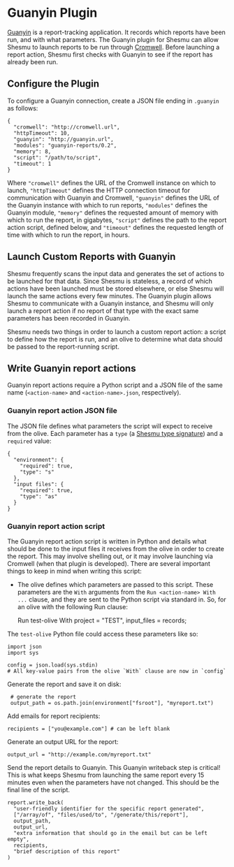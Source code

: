 # Guanyin Plugin
[Guanyin](https://github.com/oicr-gsi/guanyin) is a report-tracking application.
It records which reports have been run, and with what parameters.
The Guanyin plugin for Shesmu can allow Shesmu to launch reports to be run
through [Cromwell](https://github.com/broadinstitute/cromwell). Before
launching a report action, Shesmu first checks with Guanyin to see if the
report has already been run.

## Configure the Plugin

To configure a Guanyin connection, create a JSON file ending in `.guanyin` as follows:

```
{
  "cromwell": "http://cromwell.url",
  "httpTimeout": 10,
  "guanyin": "http://guanyin.url",
  "modules": "guanyin-reports/0.2",
  "memory": 8,
  "script": "/path/to/script",
  "timeout": 1
}
```

Where `"cromwell"` defines the URL of the Cromwell instance on which to launch,
`"httpTimeout"` defines the HTTP connection timeout for communication with Guanyin and Cromwell,
`"guanyin"` defines the URL of the Guanyin instance with which to run reports,
`"modules"` defines the Guanyin module,
`"memory"` defines the requested amount of memory with which to run the report, in gigabytes,
`"script"` defines the path to the report action script, defined below,
and `"timeout"` defines the requested length of time with which to run the report, in hours.

## Launch Custom Reports with Guanyin
Shesmu frequently scans the input data and generates the set of actions to be
launched for that data. Since Shesmu is stateless, a record of which actions
have been launched must be stored elsewhere, or else Shesmu will launch the same
actions every few minutes. The Guanyin plugin allows Shesmu to communicate with
a Guanyin instance, and Shesmu will only launch a report action if no report
of that type with the exact same parameters has been recorded in Guanyin.

Shesmu needs two things in order to launch a custom report action: a script to
define how the report is run, and an olive to determine what data should be
passed to the report-running script.

## Write Guanyin report actions
Guanyin report actions require a Python script and a JSON file of the same name
(`<action-name>` and `<action-name>.json`, respectively). 

### Guanyin report action JSON file
The JSON file defines what parameters the script will expect to receive from
the olive. Each parameter has a `type` (a [Shesmu type
signature](language.md#types)) and a `required` value:

    {
      "environment": {
        "required": true,
        "type": "s"
      },
      "input files": {
        "required": true,
        "type": "as"
      }
    }

### Guanyin report action script
The Guanyin report action script is written in Python and details what should 
be done to the input files it receives from the olive in order to create the 
report. This may involve shelling out, or it may involve launching via 
Cromwell (when that plugin is developed). There are several important things 
to keep in mind when writing this script:
  * The olive defines which parameters are passed to this script. These
    parameters are the `With` arguments from the `Run <action-name> With ...`
clause, and they are sent to the Python script via standard in. So, for an olive
with the following Run clause:

    Run test-olive With
      project = "TEST",
      input_files = records;

The `test-olive` Python file could access these parameters like so:

    import json
    import sys

    config = json.load(sys.stdin)
    # All key-value pairs from the olive `With` clause are now in `config`

Generate the report and save it on disk:

     # generate the report
     output_path = os.path.join(environment["fsroot"], "myreport.txt")

Add emails for report recipients:

    recipients = ["you@example.com"] # can be left blank

Generate an output URL for the report:

    output_url = "http://example.com/myreport.txt"

Send the report details to Guanyin. This Guanyin writeback step is critical!
This is what keeps Shesmu from launching the same report every 15 minutes even
when the parameters have not changed. This should be the final line of the
script.

    report.write_back(
      "user-friendly identifier for the specific report generated",
      ["/array/of", "files/used/to", "/generate/this/report"],
      output_path,
      output_url,
      "extra information that should go in the email but can be left empty",
      recipients,
      "brief description of this report"
    )
